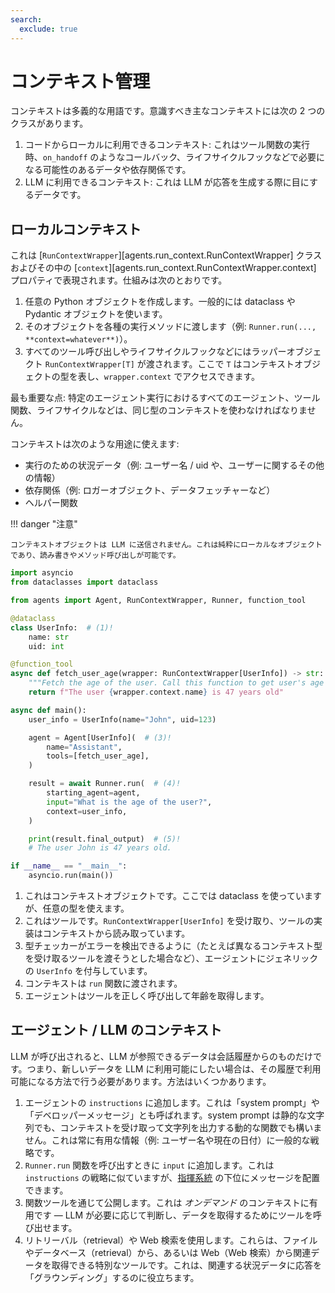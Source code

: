 ```yaml
---
search:
  exclude: true
---
```

# コンテキスト管理

コンテキストは多義的な用語です。意識すべき主なコンテキストには次の 2 つのクラスがあります。

1. コードからローカルに利用できるコンテキスト: これはツール関数の実行時、`on_handoff` のようなコールバック、ライフサイクルフックなどで必要になる可能性のあるデータや依存関係です。
2. LLM に利用できるコンテキスト: これは LLM が応答を生成する際に目にするデータです。

## ローカルコンテキスト

これは [`RunContextWrapper`][agents.run_context.RunContextWrapper] クラスおよびその中の [`context`][agents.run_context.RunContextWrapper.context] プロパティで表現されます。仕組みは次のとおりです。

1. 任意の Python オブジェクトを作成します。一般的には dataclass や Pydantic オブジェクトを使います。
2. そのオブジェクトを各種の実行メソッドに渡します（例: `Runner.run(..., **context=whatever**)`）。
3. すべてのツール呼び出しやライフサイクルフックなどにはラッパーオブジェクト `RunContextWrapper[T]` が渡されます。ここで `T` はコンテキストオブジェクトの型を表し、`wrapper.context` でアクセスできます。

最も重要な点: 特定のエージェント実行におけるすべてのエージェント、ツール関数、ライフサイクルなどは、同じ型のコンテキストを使わなければなりません。

コンテキストは次のような用途に使えます:

-   実行のための状況データ（例: ユーザー名 / uid や、ユーザーに関するその他の情報）
-   依存関係（例: ロガーオブジェクト、データフェッチャーなど）
-   ヘルパー関数

!!! danger "注意"

    コンテキストオブジェクトは LLM に送信されません。これは純粋にローカルなオブジェクトであり、読み書きやメソッド呼び出しが可能です。

```python
import asyncio
from dataclasses import dataclass

from agents import Agent, RunContextWrapper, Runner, function_tool

@dataclass
class UserInfo:  # (1)!
    name: str
    uid: int

@function_tool
async def fetch_user_age(wrapper: RunContextWrapper[UserInfo]) -> str:  # (2)!
    """Fetch the age of the user. Call this function to get user's age information."""
    return f"The user {wrapper.context.name} is 47 years old"

async def main():
    user_info = UserInfo(name="John", uid=123)

    agent = Agent[UserInfo](  # (3)!
        name="Assistant",
        tools=[fetch_user_age],
    )

    result = await Runner.run(  # (4)!
        starting_agent=agent,
        input="What is the age of the user?",
        context=user_info,
    )

    print(result.final_output)  # (5)!
    # The user John is 47 years old.

if __name__ == "__main__":
    asyncio.run(main())
```

1. これはコンテキストオブジェクトです。ここでは dataclass を使っていますが、任意の型を使えます。
2. これはツールです。`RunContextWrapper[UserInfo]` を受け取り、ツールの実装はコンテキストから読み取っています。
3. 型チェッカーがエラーを検出できるように（たとえば異なるコンテキスト型を受け取るツールを渡そうとした場合など）、エージェントにジェネリックの `UserInfo` を付与しています。
4. コンテキストは `run` 関数に渡されます。
5. エージェントはツールを正しく呼び出して年齢を取得します。

## エージェント / LLM のコンテキスト

LLM が呼び出されると、LLM が参照できるデータは会話履歴からのものだけです。つまり、新しいデータを LLM に利用可能にしたい場合は、その履歴で利用可能になる方法で行う必要があります。方法はいくつかあります。

1. エージェントの `instructions` に追加します。これは「system prompt」や「デベロッパーメッセージ」とも呼ばれます。system prompt は静的な文字列でも、コンテキストを受け取って文字列を出力する動的な関数でも構いません。これは常に有用な情報（例: ユーザー名や現在の日付）に一般的な戦略です。
2. `Runner.run` 関数を呼び出すときに `input` に追加します。これは `instructions` の戦略に似ていますが、[指揮系統](https://cdn.openai.com/spec/model-spec-2024-05-08.html#follow-the-chain-of-command) の下位にメッセージを配置できます。
3. 関数ツールを通じて公開します。これは  _オンデマンド_  のコンテキストに有用です — LLM が必要に応じて判断し、データを取得するためにツールを呼び出せます。
4. リトリーバル（retrieval）や Web 検索を使用します。これらは、ファイルやデータベース（retrieval）から、あるいは Web（Web 検索）から関連データを取得できる特別なツールです。これは、関連する状況データに応答を「グラウンディング」するのに役立ちます。